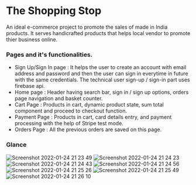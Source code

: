 # The Shopping Stop
An ideal e-commerce project to promote the sales of made in India products. It serves handicrafted products that helps local vendor to promote thier business online. 

### Pages and it's functionalities.
* Sign Up/Sign In page :  It helps the user to create an account with email address and password and then the user can sign in everytime in future with the same credentials. The technical user sign-up / sign-in part uses firebase api. 
* Home page : Header having search bar, sign in / sign up options, orders page navigation and basket counter.
* Cart Page : Products in cart, dynamic product state, sum total component and proceed to checkout function.
* Payment Page : Products in cart, card details entry, and payment processing with the help of Stripe test mode.
* Orders Page : All the previous orders are saved on this page. 

### Glance
![Screenshot 2022-01-24 21 23 49](https://user-images.githubusercontent.com/69644003/150839553-9ff4261c-1a73-4821-b126-27caef7af7fd.png)
![Screenshot 2022-01-24 21 24 23](https://user-images.githubusercontent.com/69644003/150839575-1e8f7eb0-c37a-4737-b3df-929480e2a04c.png)
![Screenshot 2022-01-24 21 24 43](https://user-images.githubusercontent.com/69644003/150839586-2a787162-71a3-46e7-8d60-eb229e48cd9f.png)
![Screenshot 2022-01-24 21 24 56](https://user-images.githubusercontent.com/69644003/150839655-a8893478-4854-4412-b2e8-84845a6f3e1c.png)
![Screenshot 2022-01-24 21 25 26](https://user-images.githubusercontent.com/69644003/150839666-223a6ab8-59ad-4ef9-a008-aace5d24e139.png)
![Screenshot 2022-01-24 21 25 49](https://user-images.githubusercontent.com/69644003/150839812-51f1911a-50c3-4d40-a264-525c4dc82eff.png)
![Screenshot 2022-01-24 21 26 10](https://user-images.githubusercontent.com/69644003/150839828-4a137174-7e7a-4e8d-a304-f11c4c9a8bb3.png)
